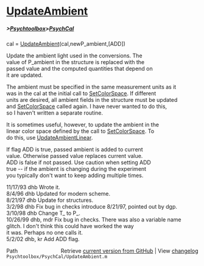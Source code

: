 # [UpdateAmbient](UpdateAmbient)
##### >[Psychtoolbox](Psychtoolbox)>[PsychCal](PsychCal)

 cal = [UpdateAmbient](UpdateAmbient)(cal,newP\_ambient,[ADD])  
  
 Update the ambient light used in the conversions.  The  
 value of P\_ambient in the structure is replaced with the  
 passed value and the computed quantities that depend on  
 it are updated.  
  
 The ambient must be specified in the same measurement units as it  
 was in the cal at the initial call to [SetColorSpace](SetColorSpace).  If different  
 units are desired, all ambient fields in the structure must be updated  
 and [SetColorSpace](SetColorSpace) called again.  I have never wanted to do this,  
 so I haven't written a separate routine.  
  
 It is sometimes useful, however, to update the ambient in the  
 linear color space defined by the call to [SetColorSpace](SetColorSpace).  To  
 do this, use [UpdateAmbientLinear](UpdateAmbientLinear).  
  
 If flag ADD is true, passed ambient is added to current  
 value.  Otherwise passed value replaces current value.  
 ADD is false if not passed.  Use caution when setting ADD  
 true -- if the ambient is changing during the experiment  
 you typically don't want to keep adding multiple times.  
  
 11/17/93  dhb      Wrote it.  
 8/4/96    dhb   Updated for modern scheme.  
 8/21/97   dhb   Update for structures.  
 3/2/98     dhb     Fix bug in checks introduce 8/21/97, pointed out by dgp.  
 3/10/98        dhb     Change T\_ to P\_.  
 10/26/99  dhb, mdr  Fix bug in checks. There was also a variable name  
                                    glitch.  I don't think this could have worked the way  
                                    it was.  Perhaps no one calls it.  
 5/2/02    dhb, kr  Add ADD flag.  




<div class="code_header" style="text-align:right;">
  <span style="float:left;">Path&nbsp;&nbsp;</span> <span class="counter">Retrieve <a href=
  "https://raw.github.com/Psychtoolbox-3/Psychtoolbox-3/beta/Psychtoolbox/PsychCal/UpdateAmbient.m">current version from GitHub</a> | View <a href=
  "https://github.com/Psychtoolbox-3/Psychtoolbox-3/commits/beta/Psychtoolbox/PsychCal/UpdateAmbient.m">changelog</a></span>
</div>
<div class="code">
  <code>Psychtoolbox/PsychCal/UpdateAmbient.m</code>
</div>

